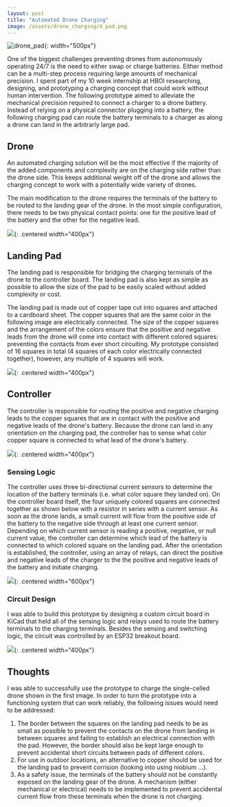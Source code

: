 ```yaml
---
layout: post
title: "Automated Drone Charging"
image: /assets/drone_charging/4_pad.png
---
```


<!-- <img src="/assets/drone_charging/drone_on_pad.png" style="width:400px;"> -->

![drone_pad](/assets/drone_charging/drone_on_pad.png){: width="500px"}

One of the biggest challenges preventing drones from autonomously operating 24/7 is the need to either swap or charge batteries. Either method can be a multi-step process requiring large amounts of mechanical precision. I spent part of my 10 week internship at HBOI researching, designing, and prototyping a charging concept that could work without human intervention. The following prototype aimed to alleviate the mechanical precision required to connect a charger to a drone battery. Instead of relying on a physical connector plugging into a battery, the following charging pad can route the battery terminals to a charger as along a drone can land in the arbitrarly large pad. 

## Drone 

An automated charging solution will be the most effective if the majority of the added components and complexity are on the charging side rather than the drone side. This keeps additional weight off of the drone and allows the charging concept to work with a potentially wide variety of drones. 

The main modification to the drone requires the terminals of the battery to be routed to the landing gear of the drone. In the most simple configuration, there needs to be two physical contact points: one for the positive lead of the battery and the other for the negative lead. 

![](/assets/drone_charging/quad.png){: .centered width="400px"}

## Landing Pad

The landing pad is responsible for bridging the charging terminals of the drone to the controller board. The landing pad is also kept as simple as possible to allow the size of the pad to be easily scaled without added complexity or cost. 

The landing pad is made out of copper tape cut into squares and attached to a cardboard sheet. The copper squares that are the same color in the following image are electrically connected. The size of the copper squares and the arrangement of the colors ensure that the positive and negative leads from the drone will come into contact with different colored squares: preventing the contacts from ever short circuiting. My prototype consisted of 16 squares in total (4 squares of each color electrically connected together), however, any multiple of 4 squares will work. 

![](/assets/drone_charging/just_pad.png){: .centered width="400px"}

## Controller

The controller is responsible for routing the positive and negative charging leads to the copper squares that are in contact with the positive and negative leads of the drone's battery. Because the drone can land in any orientation on the charging pad, the controller has to sense what color copper square is connected to what lead of the drone's battery.

![](/assets/drone_charging/16_pad.png){: .centered width="400px"}

### Sensing Logic

The controller uses three bi-directional current sensors to determine the location of the battery terminals (i.e. what color square they landed on). On the controller board itself, the four uniquely colored squares are connected together as shown below with a resistor in series with a current sensor. As soon as the drone lands, a small current will flow from the positive side of the battery to the negative side through at least one current sensor. Depending on which current sensor is reading a positive, negative, or null current value, the controller can determine which lead of the battery is connected to which colored square on the landing pad. After the orientation is established, the controller, using an array of relays, can direct the positive and negative leads of the charger to the the positive and negative leads of the battery and initiate charging.

![](/assets/drone_charging/charging_logic.png){: .centered width="600px"}

### Circuit Design

I was able to build this prototype by designing a custom circuit board in KiCad that held all of the sensing logic and relays used to route the battery terminals to the charging terminals. Besides the sensing and switching logic, the circuit was controlled by an ESP32 breakout board. 

![](/assets/drone_charging/circuit_board.png){: .centered width="400px"}

## Thoughts

I was able to successfully use the prototype to charge the single-celled drone shown in the first image. In order to turn the prototype into a functioning system that can work reliably, the following issues would need to be addressed:

1. The border between the squares on the landing pad needs to be as small as possible to prevent the contacts on the drone from landing in between squares and failing to establish an electrical connection with the pad. However, the border should also be kept large enough to prevent accidental short circuits between pads of different colors. 
1. For use in outdoor locations, an alternative to copper should be used for the landing pad to prevent corrision (looking into using niobium ...).
1. As a safety issue, the terminals of the battery should not be constantly exposed on the landing gear of the drone. A mechanism (either mechanical or electrical) needs to be implemented to prevent accidental current flow from these terminals when the drone is not charging. 